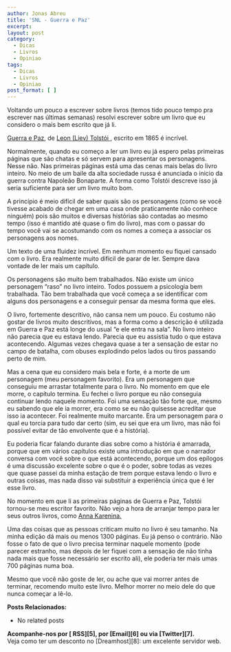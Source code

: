 ```yaml
---
author: Jonas Abreu
title: 'SNL - Guerra e Paz'
excerpt:
layout: post
category:
  - Dicas
  - Livros
  - Opiniao
tags:
  - Dicas
  - Livros
  - Opiniao
post_format: [ ]
---
```

Voltando um pouco a escrever sobre livros (temos tido pouco tempo pra escrever nas últimas semanas) resolvi escrever sobre um livro que eu considero o mais bem escrito que já li.

[Guerra e Paz][1], de [Leon (Liev) Tolstói ][2], escrito em 1865 é incrível.

Normalmente, quando eu começo a ler um livro eu já espero pelas primeiras páginas que são chatas e só servem para apresentar os personagens. Nesse não. Nas primeiras páginas está uma das cenas mais belas do livro inteiro. No meio de um baile da alta sociedade russa é anunciada o inicio da guerra contra Napoleão Bonaparte. A forma como Tolstói descreve isso já seria suficiente para ser um livro muito bom.

A princípio é meio difícil de saber quais são os personagens (como se você tivesse acabado de chegar em uma casa onde praticamente não conhece ninguém) pois são muitos e diversas histórias são contadas ao mesmo tempo (isso é mantido até quase o fim do livro), mas com o passar do tempo você vai se acostumando com os nomes a começa a associar os personagens aos nomes.

Um texto de uma fluidez incrível. Em nenhum momento eu fiquei cansado com o livro. Era realmente muito difícil de parar de ler. Sempre dava vontade de ler mais um capítulo.

Os personagens são muito bem trabalhados. Não existe um único personagem “raso” no livro inteiro. Todos possuem a psicologia bem trabalhada. Tão bem trabalhada que você começa a se identificar com alguns dos personagens e a conseguir pensar da mesma forma que eles.

O livro, fortemente descritivo, não cansa nem um pouco. Eu costumo não gostar de livros muito descritivos, mas a forma como a descrição é utilizada em Guerra e Paz está longe do usual “e ele entra na sala”. No livro inteiro não parecia que eu estava lendo. Parecia que eu assistia tudo o que estava acontecendo. Algumas vezes chegava quase a ter a sensação de estar no campo de batalha, com obuses explodindo pelos lados ou tiros passando perto de mim.

Mas a cena que eu considero mais bela e forte, é a morte de um personagem (meu personagem favorito). Era um personagem que conseguiu me arrastar totalmente para o livro. No momento em que ele morre, o capítulo termina. Eu fechei o livro porque eu não conseguia continuar lendo naquele momento. Foi uma sensação tão forte que, mesmo eu sabendo que ele ia morrer, era como se eu não quisesse acreditar que isso ia acontecer. Foi realmente muito marcante. Era um personagem para o qual eu torcia para tudo dar certo (sim, eu sei que era um livro, mas não foi possível evitar de tão envolvente que é a história).

Eu poderia ficar falando durante dias sobre como a história é amarrada, porque que em vários capítulos existe uma introdução em que o narrador conversa com você sobre o que está acontecendo, porque um dos epílogos é uma discussão excelente sobre o que é o poder, sobre todas as vezes que quase passei da minha estação de trem porque estava lendo o livro e outras coisas, mas nada disso vai substituir a experiência única que é ler esse livro.

No momento em que li as primeiras páginas de Guerra e Paz, Tolstói tornou-se meu escritor favorito. Não vejo a hora de arranjar tempo para ler seus outros livros, como [Anna Karenina.][3]

Uma das coisas que as pessoas criticam muito no livro é seu tamanho. Na minha edição dá mais ou menos 1300 páginas. Eu já penso o contrário. Não fosse o fato de que o livro precisa terminar naquele momento (pode parecer estranho, mas depois de ler fiquei com a sensação de não tinha nada mais que fosse necessário ser escrito ali), ele poderia ter mais umas 700 páginas numa boa.

Mesmo que você não goste de ler, ou ache que vai morrer antes de terminar, recomendo muito este livro. Melhor morrer no meio dele do que nunca começar a lê-lo.

**Posts Relacionados:** 
*   No related posts









**Acompanhe-nos por [ RSS][5], por [Email][6] ou via [Twitter][7].**  
Veja como ter um desconto no [Dreamhost][8]: um excelente servidor web.

 [1]: http://en.wikipedia.org/wiki/War_and_Peace
 [2]: http://en.wikipedia.org/wiki/Leo_Tolstoy
 [3]: http://en.wikipedia.org/wiki/Anna_Karenina
 [4]: https://twitter.com/share




